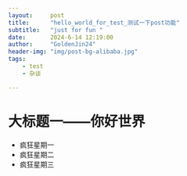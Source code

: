 ```yaml
---
layout:     post
title:      "hello_world_for_test_测试一下post功能"
subtitle:   "just for fun "
date:       2024-6-14 12:19:00
author:     "GoldenJin24"
header-img: "img/post-bg-alibaba.jpg"
tags:
    - test
    - 杂谈

---
```


# 大标题一——你好世界
- 疯狂星期一
- 疯狂星期二
- 疯狂星期三
